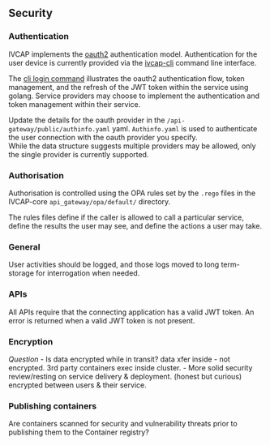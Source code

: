 ## Security

### Authentication 

IVCAP implements the [oauth2](https://oauth.net/2/) authentication model.
Authentication for the user device is currently provided via the [ivcap-cli](https://github.com/reinventingscience/ivcap-cli) command line interface.

The [cli login command](https://github.com/reinventingscience/ivcap-cli) illustrates the oauth2 authentication flow, token management, and the refresh of the JWT token within the service using golang.
Service providers may choose to implement the authentication and token management within their service.

Update the details for the oauth provider in the `/api-gateway/public/authinfo.yaml` yaml.
`Authinfo.yaml` is used to authenticate the user connection with the oauth provider you specify.  
While the data structure suggests multiple providers may be allowed, only the single provider is currently supported.

### Authorisation

Authorisation is controlled using the OPA rules set by the `.rego` files in the IVCAP-core `api_gateway/opa/default/` directory.

The rules files define if the caller is allowed to call a particular service, define the results the user may see, and define the actions a user may take.

### General

User activities should be logged, and those logs moved to long term-storage for interrogation when needed.

### APIs

All APIs require that the connecting application has a valid JWT token.
An error is returned when a valid JWT token is not present.

### Encryption

*Question* - Is data encrypted while in transit?
data xfer inside - not encrypted.
3rd party containers exec inside cluster. - More solid security review/resting on service delivery & deployment.  (honest but curious)
encrypted between users & their service.

### Publishing containers

Are containers scanned for security and vulnerability threats prior to publishing them to the Container registry?
